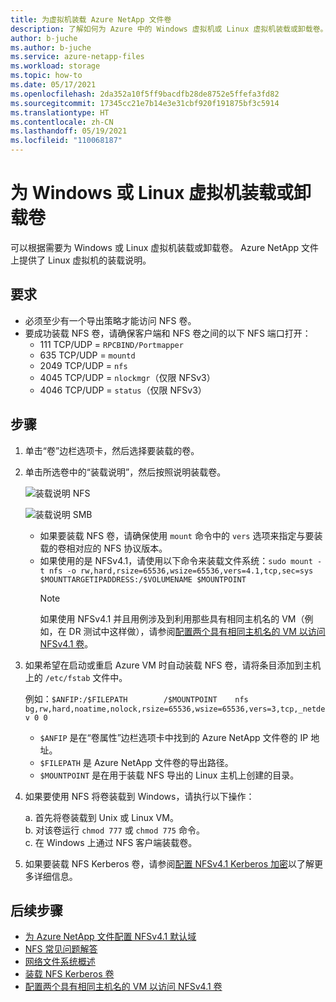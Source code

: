 ```yaml
---
title: 为虚拟机装载 Azure NetApp 文件卷
description: 了解如何为 Azure 中的 Windows 虚拟机或 Linux 虚拟机装载或卸载卷。
author: b-juche
ms.author: b-juche
ms.service: azure-netapp-files
ms.workload: storage
ms.topic: how-to
ms.date: 05/17/2021
ms.openlocfilehash: 2da352a10f5ff9bacdfb28de8752e5ffefa3fd82
ms.sourcegitcommit: 17345cc21e7b14e3e31cbf920f191875bf3c5914
ms.translationtype: HT
ms.contentlocale: zh-CN
ms.lasthandoff: 05/19/2021
ms.locfileid: "110068187"
---
```

# <a name="mount-or-unmount-a-volume-for-windows-or-linux-virtual-machines"></a>为 Windows 或 Linux 虚拟机装载或卸载卷 

可以根据需要为 Windows 或 Linux 虚拟机装载或卸载卷。  Azure NetApp 文件上提供了 Linux 虚拟机的装载说明。  

## <a name="requirements"></a>要求 

* 必须至少有一个导出策略才能访问 NFS 卷。
* 要成功装载 NFS 卷，请确保客户端和 NFS 卷之间的以下 NFS 端口打开：
    * 111 TCP/UDP = `RPCBIND/Portmapper`
    * 635 TCP/UDP = `mountd`
    * 2049 TCP/UDP = `nfs`
    * 4045 TCP/UDP = `nlockmgr`（仅限 NFSv3）
    * 4046 TCP/UDP = `status`（仅限 NFSv3）

## <a name="steps"></a>步骤

1. 单击“卷”边栏选项卡，然后选择要装载的卷。 
2. 单击所选卷中的“装载说明”，然后按照说明装载卷。 

    ![装载说明 NFS](../media/azure-netapp-files/azure-netapp-files-mount-instructions-nfs.png)

    ![装载说明 SMB](../media/azure-netapp-files/azure-netapp-files-mount-instructions-smb.png)  
    * 如果要装载 NFS 卷，请确保使用 `mount` 命令中的 `vers` 选项来指定与要装载的卷相对应的 NFS 协议版本。 
    * 如果使用的是 NFSv4.1，请使用以下命令来装载文件系统：`sudo mount -t nfs -o rw,hard,rsize=65536,wsize=65536,vers=4.1,tcp,sec=sys $MOUNTTARGETIPADDRESS:/$VOLUMENAME $MOUNTPOINT`  
        > [!NOTE]
        > 如果使用 NFSv4.1 并且用例涉及到利用那些具有相同主机名的 VM（例如，在 DR 测试中这样做），请参阅[配置两个具有相同主机名的 VM 以访问 NFSv4.1 卷](configure-nfs-clients.md#configure-two-vms-with-the-same-hostname-to-access-nfsv41-volumes)。

3. 如果希望在启动或重启 Azure VM 时自动装载 NFS 卷，请将条目添加到主机上的 `/etc/fstab` 文件中。 

    例如：`$ANFIP:/$FILEPATH        /$MOUNTPOINT    nfs bg,rw,hard,noatime,nolock,rsize=65536,wsize=65536,vers=3,tcp,_netdev 0 0`

    * `$ANFIP` 是在“卷属性”边栏选项卡中找到的 Azure NetApp 文件卷的 IP 地址。
    * `$FILEPATH` 是 Azure NetApp 文件卷的导出路径。
    * `$MOUNTPOINT` 是在用于装载 NFS 导出的 Linux 主机上创建的目录。

4. 如果要使用 NFS 将卷装载到 Windows，请执行以下操作：

    a. 首先将卷装载到 Unix 或 Linux VM。  
    b. 对该卷运行 `chmod 777` 或 `chmod 775` 命令。  
    c. 在 Windows 上通过 NFS 客户端装载卷。
    
5. 如果要装载 NFS Kerberos 卷，请参阅[配置 NFSv4.1 Kerberos 加密](configure-kerberos-encryption.md)以了解更多详细信息。 

## <a name="next-steps"></a>后续步骤

* [为 Azure NetApp 文件配置 NFSv4.1 默认域](azure-netapp-files-configure-nfsv41-domain.md)
* [NFS 常见问题解答](./azure-netapp-files-faqs.md#nfs-faqs)
* [网络文件系统概述](/windows-server/storage/nfs/nfs-overview)
* [装载 NFS Kerberos 卷](configure-kerberos-encryption.md#kerberos_mount)
* [配置两个具有相同主机名的 VM 以访问 NFSv4.1 卷](configure-nfs-clients.md#configure-two-vms-with-the-same-hostname-to-access-nfsv41-volumes) 
